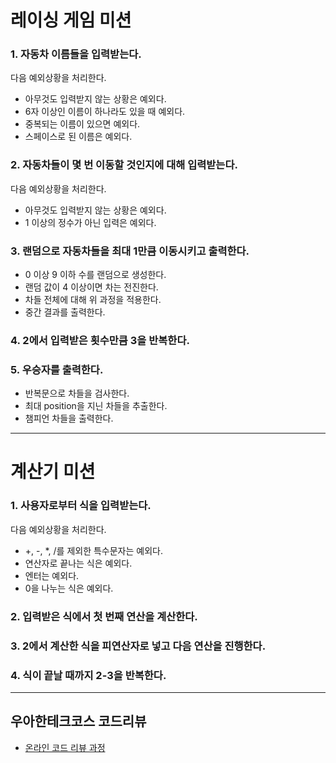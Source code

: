# 레이싱 게임 미션

### 1. 자동차 이름들을 입력받는다.

다음 예외상황을 처리한다.

- 아무것도 입력받지 않는 상황은 예외다.
- 6자 이상인 이름이 하나라도 있을 때 예외다.
- 중복되는 이름이 있으면 예외다.
- 스페이스로 된 이름은 예외다.



### 2. 자동차들이 몇 번 이동할 것인지에 대해 입력받는다.

다음 예외상황을 처리한다.

- 아무것도 입력받지 않는 상황은 예외다.
- 1 이상의 정수가 아닌 입력은 예외다.





### 3. 랜덤으로 자동차들을 최대 1만큼 이동시키고 출력한다.

- 0 이상 9 이하 수를 랜덤으로 생성한다.
- 랜덤 값이 4 이상이면 차는 전진한다.
- 차들 전체에 대해 위 과정을 적용한다.
- 중간 결과를 출력한다.

### 4. 2에서 입력받은 횟수만큼 3을 반복한다.



### 5. 우승자를 출력한다.

- 반복문으로 차들을 검사한다.
- 최대 position을 지닌 차들을 추출한다.
- 챔피언 차들을 출력한다.


***

# 계산기 미션

### 1. 사용자로부터 식을 입력받는다.
다음 예외상황을 처리한다.
- +, \-, \*, /를 제외한 특수문자는 예외다.
- 연산자로 끝나는 식은 예외다.
- 엔터는 예외다.
- 0을 나누는 식은 예외다.

### 2. 입력받은 식에서 첫 번째 연산을 계산한다.

### 3. 2에서 계산한 식을 피연산자로 넣고 다음 연산을 진행한다.

### 4. 식이 끝날 때까지 2-3을 반복한다.




***

## 우아한테크코스 코드리뷰
* [온라인 코드 리뷰 과정](https://github.com/woowacourse/woowacourse-docs/blob/master/maincourse/README.md)
